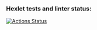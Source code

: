 ### Hexlet tests and linter status:
[![Actions Status](https://github.com/AnnaAndreevnaZemskova/frontend-project-11/actions/workflows/hexlet-check.yml/badge.svg)](https://github.com/AnnaAndreevnaZemskova/frontend-project-11/actions)